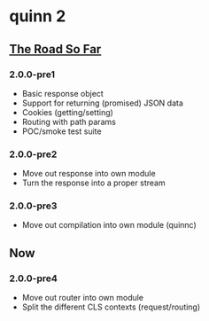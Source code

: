 # quinn 2

## [The Road So Far](https://www.youtube.com/watch?v=2X_2IdybTV0&feature=kp)

### 2.0.0-pre1

* Basic response object
* Support for returning (promised) JSON data
* Cookies (getting/setting)
* Routing with path params
* POC/smoke test suite


### 2.0.0-pre2

* Move out response into own module
* Turn the response into a proper stream


### 2.0.0-pre3

* Move out compilation into own module (quinnc)


## Now

### 2.0.0-pre4

* Move out router into own module
* Split the different CLS contexts (request/routing)
